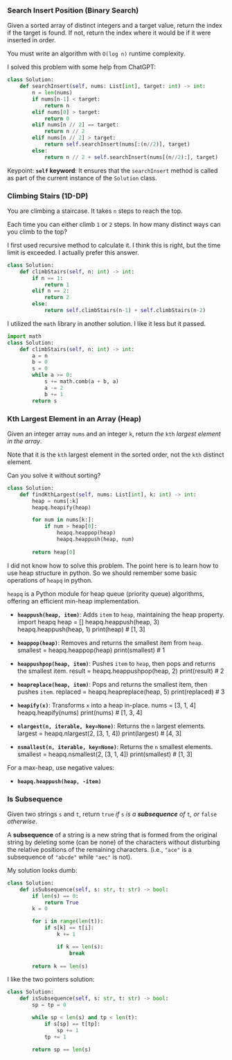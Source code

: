 ### Search Insert Position (Binary Search)

Given a sorted array of distinct integers and a target value, return the index if the target is found. If not, return the index where it would be if it were inserted in order.

You must write an algorithm with `O(log n)` runtime complexity.

I solved this problem with some help from ChatGPT:

```python
class Solution:
    def searchInsert(self, nums: List[int], target: int) -> int:
        n = len(nums)
        if nums[n-1] < target:
            return n
        elif nums[0] > target:
            return 0
        elif nums[n // 2] == target:
            return n // 2
        elif nums[n // 2] > target:
            return self.searchInsert(nums[:(n//2)], target)
        else:
            return n // 2 + self.searchInsert(nums[(n//2):], target)
```

Keypoint: **`self` keyword**: It ensures that the `searchInsert` method is called as part of the current instance of the `Solution` class.

### Climbing Stairs (1D-DP)

You are climbing a staircase. It takes `n` steps to reach the top.

Each time you can either climb `1` or `2` steps. In how many distinct ways can you climb to the top?

I first used recursive method to calculate it. I think this is right, but the time limit is exceeded. I actually prefer this answer. 

```python
class Solution:
    def climbStairs(self, n: int) -> int:
        if n == 1:
            return 1
        elif n == 2:
            return 2
        else:
            return self.climbStairs(n-1) + self.climbStairs(n-2)
```

I utilized the `math` library in another solution. I like it less but it passed.

```python
import math
class Solution:
    def climbStairs(self, n: int) -> int:
        a = n
        b = 0
        s = 0
        while a >= 0:
            s += math.comb(a + b, a)
            a -= 2
            b += 1
        return s
```

### Kth Largest Element in an Array (Heap)

Given an integer array `nums` and an integer `k`, return *the* `kth` *largest element in the array*.

Note that it is the `kth` largest element in the sorted order, not the `kth` distinct element.

Can you solve it without sorting?

```python
class Solution:
    def findKthLargest(self, nums: List[int], k: int) -> int:
        heap = nums[:k]
        heapq.heapify(heap)

        for num in nums[k:]:
            if num > heap[0]:
                heapq.heappop(heap)
                heapq.heappush(heap, num)
        
        return heap[0]
```

I did not know how to solve this problem. The point here is to learn how to use heap structure in python. So we should remember some basic operations of `heapq` in python.

`heapq` is a Python module for heap queue (priority queue) algorithms, offering an efficient min-heap implementation.

- **`heappush(heap, item)`**: Adds `item` to `heap`, maintaining the heap property. 
  import heapq 
  heap = [] 
  heapq.heappush(heap, 3) 
  heapq.heappush(heap, 1) 
  print(heap)  # [1, 3]  

- **`heappop(heap)`**: Removes and returns the smallest item from `heap`. 
  smallest = heapq.heappop(heap) 
  print(smallest)  # 1  

- **`heappushpop(heap, item)`**: Pushes `item` to `heap`, then pops and returns the smallest item. 
  result = heapq.heappushpop(heap, 2) 
  print(result)  # 2  

- **`heapreplace(heap, item)`**: Pops and returns the smallest item, then pushes `item`. 
  replaced = heapq.heapreplace(heap, 5) 
  print(replaced)  # 3  

- **`heapify(x)`**: Transforms `x` into a heap in-place. 
  nums = [3, 1, 4] 
  heapq.heapify(nums) 
  print(nums)  # [1, 3, 4]  

- **`nlargest(n, iterable, key=None)`**: Returns the `n` largest elements. 
  largest = heapq.nlargest(2, [3, 1, 4]) 
  print(largest)  # [4, 3]  

- **`nsmallest(n, iterable, key=None)`**: Returns the `n` smallest elements. 
  smallest = heapq.nsmallest(2, [3, 1, 4]) 
  print(smallest)  # [1, 3]  

For a max-heap, use negative values: 

- **`heapq.heappush(heap, -item)`**

### Is Subsequence

Given two strings `s` and `t`, return `true` *if* `s` *is a **subsequence** of* `t`*, or* `false` *otherwise*.

A **subsequence** of a string is a new string that is formed from the original string by deleting some (can be none) of the characters without disturbing the relative positions of the remaining characters. (i.e., `"ace"` is a subsequence of `"abcde"` while `"aec"` is not).

My solution looks dumb:

```python
class Solution:
    def isSubsequence(self, s: str, t: str) -> bool:
        if len(s) == 0:
            return True
        k = 0

        for i in range(len(t)):
            if s[k] == t[i]:
                k += 1

                if k == len(s):
                    break
        
        return k == len(s)
```

I like the two pointers solution:

```python
class Solution:
    def isSubsequence(self, s: str, t: str) -> bool:
        sp = tp = 0

        while sp < len(s) and tp < len(t):
            if s[sp] == t[tp]:
                sp += 1
            tp += 1
        
        return sp == len(s)
```

